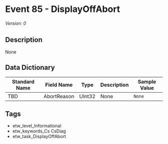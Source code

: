 # Event 85 - DisplayOffAbort
###### Version: 0

## Description
None

## Data Dictionary
|Standard Name|Field Name|Type|Description|Sample Value|
|---|---|---|---|---|
|TBD|AbortReason|UInt32|None|`None`|

## Tags
* etw_level_Informational
* etw_keywords_Cs CsDiag
* etw_task_DisplayOffAbort
